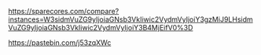 https://sparecores.com/compare?instances=W3sidmVuZG9yIjoiaGNsb3VkIiwic2VydmVyIjoiY3gzMiJ9LHsidmVuZG9yIjoiaGNsb3VkIiwic2VydmVyIjoiY3B4MjEifV0%3D

https://pastebin.com/j53zqXWc